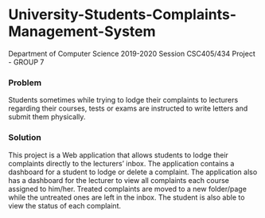 # University-Students-Complaints-Management-System

Department of Computer Science 2019-2020 Session CSC405/434 Project - GROUP 7

### Problem

Students sometimes while trying to lodge their complaints to lecturers regarding their courses, tests or exams are instructed to write letters and submit them physically.

### Solution

This project is a Web application that allows students to lodge their complaints directly to the lecturers’ inbox. The application contains a dashboard for a student to lodge or delete a complaint. The application also has a dashboard for the lecturer to view all complaints each course assigned to him/her. Treated complaints are moved to a new folder/page while the untreated ones are left in the inbox. The student is also able to view the status of each complaint.
